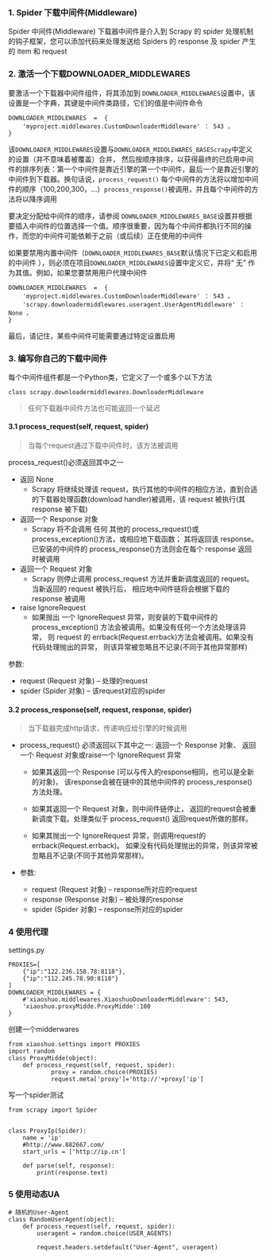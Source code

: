 ### 1. Spider 下载中间件(Middleware)
Spider 中间件(Middleware) 下载器中间件是介入到 Scrapy 的 spider 处理机制的钩子框架，您可以添加代码来处理发送给 Spiders 的 response 及 spider 产生的 item 和 request

### 2. 激活一个下载DOWNLOADER_MIDDLEWARES
要激活一个下载器中间件组件，将其添加到 `DOWNLOADER_MIDDLEWARES`设置中，该设置是一个字典，其键是中间件类路径，它们的值是中间件命令
```
DOWNLOADER_MIDDLEWARES  =  { 
    'myproject.middlewares.CustomDownloaderMiddleware' ： 543 ，
}
```
该`DOWNLOADER_MIDDLEWARES`设置与`DOWNLOADER_MIDDLEWARES_BASEScrapy`中定义的设置（并不意味着被覆盖）合并， 然后按顺序排序，以获得最终的已启用中间件的排序列表：第一个中间件是靠近引擎的第一个中间件，最后一个是靠近引擎的中间件到下载器。换句话说，`process_request()` 每个中间件的方法将以增加中间件的顺序（100,200,300，...）`process_response()`被调用，并且每个中间件的方法将以降序调用

要决定分配给中间件的顺序，请参阅 `DOWNLOADER_MIDDLEWARES_BASE`设置并根据要插入中间件的位置选择一个值。顺序很重要，因为每个中间件都执行不同的操作，而您的中间件可能依赖于之前（或后续）正在使用的中间件

如果要禁用内置中间件（`DOWNLOADER_MIDDLEWARES_BASE`默认情况下已定义和启用的中间件 ），则必须在项目`DOWNLOADER_MIDDLEWARES`设置中定义它，并将“ 无” 作为其值。例如，如果您要禁用用户代理中间件

```
DOWNLOADER_MIDDLEWARES  =  { 
    'myproject.middlewares.CustomDownloaderMiddleware' ： 543 ，
    'scrapy.downloadermiddlewares.useragent.UserAgentMiddleware' ： None ，
}
```
最后，请记住，某些中间件可能需要通过特定设置启用

### 3. 编写你自己的下载中间件
每个中间件组件都是一个Python类，它定义了一个或多个以下方法
```
class scrapy.downloadermiddlewares.DownloaderMiddleware
```
> 任何下载器中间件方法也可能返回一个延迟

#### 3.1 process_request(self, request, spider)
> 当每个request通过下载中间件时，该方法被调用

process_request()必须返回其中之一
- 返回 None
    - Scrapy 将继续处理该 request，执行其他的中间件的相应方法，直到合适的下载器处理函数(download handler)被调用，该 request 被执行(其 response 被下载)
- 返回一个 Response 对象
    - Scrapy 将不会调用 任何 其他的 process_request()或 process_exception()方法，或相应地下载函数； 其将返回该 response。已安装的中间件的 process_response()方法则会在每个 response 返回时被调用
- 返回一个 Request 对象
    - Scrapy 则停止调用 process_request 方法并重新调度返回的 request。当新返回的 request 被执行后， 相应地中间件链将会根据下载的 response 被调用
- raise IgnoreRequest
    - 如果抛出 一个 IgnoreRequest 异常，则安装的下载中间件的 process_exception() 方法会被调用。如果没有任何一个方法处理该异常， 则 request 的 errback(Request.errback)方法会被调用。如果没有代码处理抛出的异常， 则该异常被忽略且不记录(不同于其他异常那样)
    
参数:
- request (Request 对象) – 处理的request
- spider (Spider 对象) – 该request对应的spider
#### 3.2 process_response(self, request, response, spider)

> 当下载器完成http请求，传递响应给引擎的时候调用


- process_request() 必须返回以下其中之一: 返回一个 Response 对象、 返回一个 Request 对象或raise一个 IgnoreRequest 异常

    - 如果其返回一个 Response (可以与传入的response相同，也可以是全新的对象)， 该response会被在链中的其他中间件的 process_response() 方法处理。

    - 如果其返回一个 Request 对象，则中间件链停止， 返回的request会被重新调度下载。处理类似于 process_request() 返回request所做的那样。

    - 如果其抛出一个 IgnoreRequest 异常，则调用request的errback(Request.errback)。 如果没有代码处理抛出的异常，则该异常被忽略且不记录(不同于其他异常那样)。

- 参数:
    - request (Request 对象) – response所对应的request
    - response (Response 对象) – 被处理的response
    - spider (Spider 对象) – response所对应的spider


### 4 使用代理
settings.py
```
PROXIES=[
    {"ip":"122.236.158.78:8118"},
    {"ip":"112.245.78.90:8118"}
]
DOWNLOADER_MIDDLEWARES = {
    #'xiaoshuo.middlewares.XiaoshuoDownloaderMiddleware': 543,
    'xiaoshuo.proxyMidde.ProxyMidde':100
}
```
创建一个midderwares
```
from xiaoshuo.settings import PROXIES
import random
class ProxyMidde(object):
    def process_request(self, request, spider):
            proxy = random.choice(PROXIES)
            request.meta['proxy']='http://'+proxy['ip']
```
写一个spider测试
```
from scrapy import Spider


class ProxyIp(Spider):
    name = 'ip'
    #http://www.882667.com/
    start_urls = ['http://ip.cn']

    def parse(self, response):
        print(response.text)

```

### 5 使用动态UA

```
# 随机的User-Agent
class RandomUserAgent(object):
    def process_request(self, request, spider):
        useragent = random.choice(USER_AGENTS)

        request.headers.setdefault("User-Agent", useragent)
```